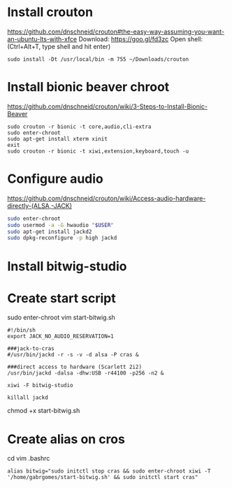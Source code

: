 # Install crouton
https://github.com/dnschneid/crouton#the-easy-way-assuming-you-want-an-ubuntu-lts-with-xfce
Download: https://goo.gl/fd3zc
Open shell: (Ctrl+Alt+T, type shell and hit enter)
```
sudo install -Dt /usr/local/bin -m 755 ~/Downloads/crouton
```

# Install bionic beaver chroot
https://github.com/dnschneid/crouton/wiki/3-Steps-to-Install-Bionic-Beaver
```
sudo crouton -r bionic -t core,audio,cli-extra
sudo enter-chroot
sudo apt-get install xterm xinit
exit
sudo crouton -r bionic -t xiwi,extension,keyboard,touch -u
```

# Configure audio
https://github.com/dnschneid/crouton/wiki/Access-audio-hardware-directly-(ALSA,-JACK)
```bash
sudo enter-chroot
sudo usermod -a -G hwaudio "$USER"
sudo apt-get install jackd2
sudo dpkg-reconfigure -p high jackd
```

# Install bitwig-studio

# Create start script
sudo enter-chroot
vim start-bitwig.sh
```
#!/bin/sh
export JACK_NO_AUDIO_RESERVATION=1

###jack-to-cras
#/usr/bin/jackd -r -s -v -d alsa -P cras &

###direct access to hardware (Scarlett 2i2)
/usr/bin/jackd -dalsa -dhw:USB -r44100 -p256 -n2 &

xiwi -F bitwig-studio

killall jackd
```
chmod +x start-bitwig.sh

# Create alias on cros
cd
vim .bashrc
```
alias bitwig="sudo initctl stop cras && sudo enter-chroot xiwi -T '/home/gabrgomes/start-bitwig.sh' && sudo initctl start cras"
```


 
